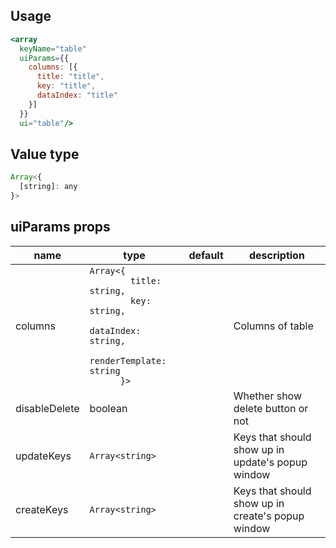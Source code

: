 ## Usage

```jsx
<array
  keyName="table"
  uiParams={{
    columns: [{
      title: "title",
      key: "title",
      dataIndex: "title"
    }]
  }}
  ui="table"/>
```

<!-- STORY -->

## Value type

```js
Array<{
  [string]: any
}>
```

## uiParams props

<table>
  <thead>
    <tr>
      <th>name</th>
      <th>type</th>
      <th>default</th>
      <th>description</th>
    </tr>
  </thead>
  <tbody>
    <tr>
      <td>columns</td>
      <td><code>Array<{
        title: string,
        key: string,
        dataIndex: string,
        renderTemplate: string
      }></code></td>
      <td></td>
      <td>Columns of table</td>
    </tr>
    <tr>
      <td>disableDelete</td>
      <td>boolean</td>
      <td></td>
      <td>Whether show delete button or not</td>
    </tr>
    <tr>
      <td>updateKeys</td>
      <td><code>Array&lt;string&gt;</code></td>
      <td></td>
      <td>Keys that should show up in update's popup window</td>
    </tr>
    <tr>
      <td>createKeys</td>
      <td><code>Array&lt;string&gt;</code></td>
      <td></td>
      <td>Keys that should show up in create's popup window</td>
    </tr>
  </tbody>
</table>